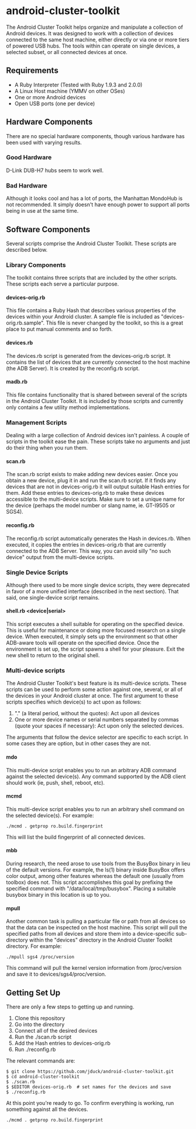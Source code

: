android-cluster-toolkit
=======================

The Android Cluster Toolkit helps organize and manipulate a collection of Android devices. It was designed to work with a collection of devices connected to the same host machine, either directly or via one or more tiers of powered USB hubs. The tools within can operate on single devices, a selected subset, or all connected devices at once.

## Requirements

 - A Ruby Interpreter (Tested with Ruby 1.9.3 and 2.0.0)
 - A Linux Host machine (YMMV on other OSes)
 - One or more Android devices
 - Open USB ports (one per device)

## Hardware Components

There are no special hardware components, though various hardware has been used with varying results.

### Good Hardware
D-Link DUB-H7 hubs seem to work well. 

### Bad Hardware
Although it looks cool and has a lot of ports, the Manhattan MondoHub is not recommended. It simply doesn't have enough power to support all ports being in use at the same time.

## Software Components

Several scripts comprise the Android Cluster Toolkit. These scripts are described below.

### Library Components

The toolkit contains three scripts that are included by the other scripts. These scripts each serve a particular purpose.

#### devices-orig.rb

This file contains a Ruby Hash that describes various properties of the devices within your Android cluster. A sample file is included as "devices-orig.rb.sample". This file is never changed by the toolkit, so this is a great place to put manual comments and so forth.

#### devices.rb

The devices.rb script is generated from the devices-orig.rb script. It contains the list of devices that are currently connected to the host machine (the ADB Server). It is created by the reconfig.rb script.

#### madb.rb

This file contains functionality that is shared between several of the scripts in the Android Cluster Toolkit. It is included by those scripts and currently only contains a few utility method implementations.

### Management Scripts

Dealing with a large collection of Android devices isn't painless. A couple of scripts in the toolkit ease the pain. These scripts take no arguments and just do their thing when you run them.

#### scan.rb

The scan.rb script exists to make adding new devices easier. Once you obtain a new device, plug it in and run the scan.rb script. If it finds any devices that are not in devices-orig.rb it will output suitable Hash entries for them. Add these entries to devices-orig.rb to make these devices accessible to the multi-device scripts. Make sure  to set a unique name for the device (perhaps the model number or slang name, ie. GT-I9505 or SGS4).

#### reconfig.rb

The reconfig.rb script automatically generates the Hash in devices.rb. When executed, it copies the entries in devices-orig.rb that are currently connected to the ADB Server. This way, you can avoid silly "no such device" output from the multi-device scripts.

### Single Device Scripts

Although there used to be more single device scripts, they were deprecated in favor of a more unified interface (described in the next section). That said, one single-device script remains.

#### shell.rb <device|serial>

This script executes a shell suitable for operating on the specified device. This is useful for maintenance or doing more focused research on a single device. When executed, it simply sets up the environment so that other ADB-aware tools will operate on the specified device. Once the environment is set up, the script spawns a shell for your pleasure. Exit the new shell to return to the original shell.

### Multi-device scripts

The Android Cluster Toolkit's best feature is its multi-device scripts. These scripts can be used to perform some action against one, several, or all of the devices in your Android cluster at once. The first argument to these scripts specifies which device(s) to act upon as follows:

1. "." (a literal period, without the quotes): Act upon all devices
2. One or more device names or serial numbers separated by commas (quote your spaces if necessary): Act upon only the selected devices.

The arguments that follow the device selector are specific to each script. In some cases they are option, but in other cases they are not.

#### mdo <device selector> <adb args>

This multi-device script enables you to run an arbitrary ADB command against the selected device(s). Any command supported by the ADB client should work (ie, push, shell, reboot, etc).

#### mcmd <device selector> <command and args>

This multi-device script enables you to run an arbitrary shell command on the selected device(s). For example:

<code>./mcmd . getprop ro.build.fingerprint</code>

This will list the build fingerprint of all connected devices.

#### mbb <device selector> <command and args>

During research, the need arose to use tools from the BusyBox binary in lieu of the default versions. For example, the ls(1) binary inside BusyBox offers color output, among other features whereas the default one (usually from toolbox) does not. This script accomplishes this goal by prefixing the specified command with "/data/local/tmp/busybox". Placing a suitable busybox binary in this location is up to you.

#### mpull <device selector> <path to pull>

Another common task is pulling a particular file or path from all devices so that the data can be inspected on the host machine. This script will pull the specified paths from all devices and store them into a device-specific sub-directory within the "devices" directory in the Android Cluster Toolkit directory. For example:

<code>./mpull sgs4 /proc/version</code>

This command will pull the kernel version information from /proc/version and save it to devices/sgs4/proc/version.

## Getting Set Up

There are only a few steps to getting up and running.

1. Clone this repository
2. Go into the directory
3. Connect all of the desired devices
4. Run the ./scan.rb script
5. Add the Hash entries to devices-orig.rb
6. Run ./reconfig.rb

The relevant commands are:

```
$ git clone https://github.com/jduck/android-cluster-toolkit.git
$ cd android-cluster-toolkit
$ ./scan.rb
$ $EDITOR devices-orig.rb  # set names for the devices and save
$ ./reconfig.rb
```

At this point you're ready to go. To confirm everything is working, run something against all the devices.

<code>./mcmd . getprop ro.build.fingerprint</code>
